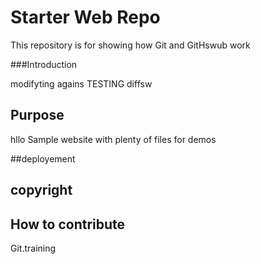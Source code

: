 # Starter Web Repo

This repository is for showing how Git and GitHswub work

###Introduction

modifyting agains
TESTING diffsw
## Purpose
hllo
Sample website with plenty of files for demos

##deployement
## copyright
## How to contribute

Git.training